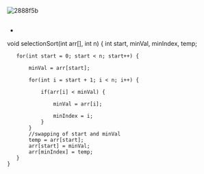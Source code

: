 ![2888f5b](https://github.com/user-attachments/assets/a8f3f3d5-f6f0-489f-96bd-94e9e3097d28)

##

-
void selectionSort(int arr[], int n)
    {
       int start, minVal, minIndex, temp;
       
       for(int start = 0; start < n; start++) {
           
           minVal = arr[start];
           
           for(int i = start + 1; i < n; i++) {
               
               if(arr[i] < minVal) {
                   
                   minVal = arr[i];
                   
                   minIndex = i;
               }
           }
           //swapping of start and minVal
           temp = arr[start];
           arr[start] = minVal;
           arr[minIndex] = temp;
       }
    }
